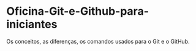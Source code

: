 # Oficina-Git-e-Github-para-iniciantes
Os conceitos, as diferenças, os comandos usados para o Git e o GitHub.
